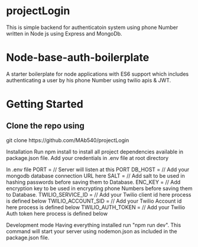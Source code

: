 # projectLogin

This is simple backend for authenticatoin system using phone Number written in Node js using Express and MongoDb.



<h1>Node-base-auth-boilerplate</h1>
A starter boilerplate for node applications with ES6 support which includes  authenticating a user by his phone Number using twilio apis & JWT.

<h1>Getting Started</h1>
<h2>Clone the repo using</h2>
  git clone https://github.com/MAb540/projectLogin


Installation
Run npm install to install all project dependencies available in package.json file.
Add your credentials in .env file at root directory

In .env file 
PORT =         // Server will listen at this PORT
DB_HOST =     // Add your mongodb database connection URL here
SALT =       // Add salt  to be used in hashing passwords before saving them to Database.
ENC_KEY =   // Add encryption key to be used in encrypting phone Numbers before saving them to Database.
TWILIO_SERVICE_ID =    // Add your Twilio client id here process is defined below
TWILIO_ACCOUNT_SID =  // Add your Twilio Account id here process is defined below
TWILIO_AUTH_TOKEN =  // Add your Twilio Auth token here process is defined below
   
  

Development mode
Having everything installed run "npm run dev". This command will start your server using nodemon.json as included in the package.json file.
